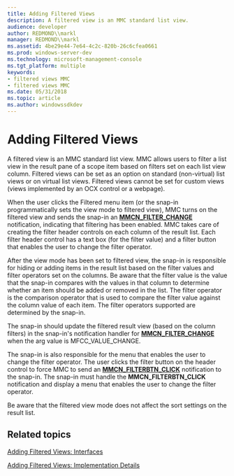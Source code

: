 ```yaml
---
title: Adding Filtered Views
description: A filtered view is an MMC standard list view.
audience: developer
author: REDMOND\\markl
manager: REDMOND\\markl
ms.assetid: 4be29e44-7e64-4c2c-820b-26c6cfea0661
ms.prod: windows-server-dev
ms.technology: microsoft-management-console
ms.tgt_platform: multiple
keywords:
- filtered views MMC
- filtered views MMC
ms.date: 05/31/2018
ms.topic: article
ms.author: windowssdkdev
---
```


# Adding Filtered Views

A filtered view is an MMC standard list view. MMC allows users to filter a list view in the result pane of a scope item based on filters set on each list view column. Filtered views can be set as an option on standard (non-virtual) list views or on virtual list views. Filtered views cannot be set for custom views (views implemented by an OCX control or a webpage).

When the user clicks the Filtered menu item (or the snap-in programmatically sets the view mode to filtered view), MMC turns on the filtered view and sends the snap-in an [**MMCN\_FILTER\_CHANGE**](mmcn-filter-change.md) notification, indicating that filtering has been enabled. MMC takes care of creating the filter header controls on each column of the result list. Each filter header control has a text box (for the filter value) and a filter button that enables the user to change the filter operator.

After the view mode has been set to filtered view, the snap-in is responsible for hiding or adding items in the result list based on the filter values and filter operators set on the columns. Be aware that the filter value is the value that the snap-in compares with the values in that column to determine whether an item should be added or removed in the list. The filter operator is the comparison operator that is used to compare the filter value against the column value of each item. The filter operators supported are determined by the snap-in.

The snap-in should update the filtered result view (based on the column filters) in the snap-in's notification handler for [**MMCN\_FILTER\_CHANGE**](mmcn-filter-change.md) when the arg value is MFCC\_VALUE\_CHANGE.

The snap-in is also responsible for the menu that enables the user to change the filter operator. The user clicks the filter button on the header control to force MMC to send an [**MMCN\_FILTERBTN\_CLICK**](mmcn-filterbtn-click.md) notification to the snap-in. The snap-in must handle the **MMCN\_FILTERBTN\_CLICK** notification and display a menu that enables the user to change the filter operator.

Be aware that the filtered view mode does not affect the sort settings on the result list.

## Related topics

<dl> <dt>

[Adding Filtered Views: Interfaces](adding-filtered-views-interfaces.md)
</dt> <dt>

[Adding Filtered Views: Implementation Details](adding-filtered-views-implementation-details.md)
</dt> </dl>

 

 




